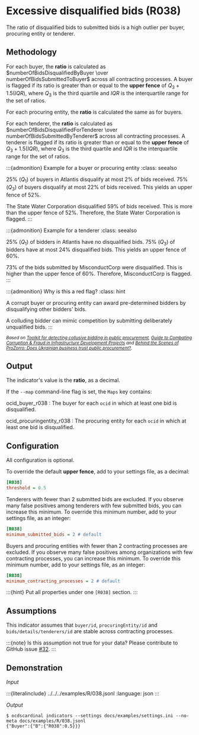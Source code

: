 # Excessive disqualified bids (R038)

The ratio of disqualified bids to submitted bids is a high outlier per buyer, procuring entity or tenderer.

## Methodology

For each buyer, the **ratio** is calculated as $numberOfBidsDisqualifiedByBuyer \over numberOfBidsSubmittedToBuyer$ across all contracting processes. A buyer is flagged if its ratio is greater than or equal to the **upper fence** of $Q_3 + 1.5(IQR)$, where $Q_3$ is the third quartile and $IQR$ is the interquartile range for the set of ratios.

For each procuring entity, the **ratio** is calculated the same as for buyers.

For each tenderer, the **ratio** is calculated as $numberOfBidsDisqualifiedForTenderer \over numberOfBidsSubmittedByTenderer$ across all contracting processes. A tenderer is flagged if its ratio is greater than or equal to the **upper fence** of $Q_3 + 1.5(IQR)$, where $Q_3$ is the third quartile and $IQR$ is the interquartile range for the set of ratios.

:::{admonition} Example for a buyer or procuring entity
:class: seealso

25% ($Q_1$) of buyers in Atlantis disqualify at most 2% of bids received. 75% ($Q_3$) of buyers disqualify at most 22% of bids received. This yields an upper fence of 52%.

The State Water Corporation disqualified 59% of bids received. This is more than the upper fence of 52%. Therefore, the State Water Corporation is flagged.
:::

:::{admonition} Example for a tenderer
:class: seealso

25% ($Q_1$) of bidders in Atlantis have no disqualified bids. 75% ($Q_3$) of bidders have at most 24% disqualified bids. This yields an upper fence of 60%.

73% of the bids submitted by MisconductCorp were disqualified. This is higher than the upper fence of 60%. Therefore, MisconductCorp is flagged.
:::

:::{admonition} Why is this a red flag?
:class: hint

A corrupt buyer or procuring entity can award pre-determined bidders by disqualifying other bidders' bids.

A colluding bidder can mimic competition by submitting deliberately unqualified bids.
:::

<small>*Based on [Toolkit for detecting collusive bidding in public procurement](https://www.govtransparency.eu/wp-content/uploads/2015/11/GTI_WP2014_2_Toth_et_al_150413.pdf), [Guide to Combating Corruption & Fraud in Infrastructure Development Projects](https://guide.iacrc.org/potential-scheme-excluding-qualified-bidders/) and [Behind the Scenes of ProZorro: Does Ukrainian business trust public procurement?](https://ti-ukraine.org/wp-content/uploads/2019/11/Behind-the-Scenes-of-ProZorro.-Does-Ukrainian-business-trust-public-procurement.pdf).*</small>

## Output

The indicator's value is the **ratio**, as a decimal.

If the ``--map`` command-line flag is set, the ``Maps`` key contains:

ocid_buyer_r038
: The buyer for each `ocid` in which at least one bid is disqualified.

ocid_procuringentity_r038
: The procuring entity for each `ocid` in which at least one bid is disqualified.

## Configuration

All configuration is optional.

To override the default **upper fence**, add to your settings file, as a decimal:

```ini
[R038]
threshold = 0.5
```

Tenderers with fewer than 2 submitted bids are excluded. If you observe many false positives among tenderers with few submitted bids, you can increase this minimum. To override this minimum number, add to your settings file, as an integer:

```ini
[R038]
minimum_submitted_bids = 2 # default
```

Buyers and procuring entities with fewer than 2 contracting processes are excluded. If you observe many false positives among organizations with few contracting processes, you can increase this minimum. To override this minimum number, add to your settings file, as an integer:

```ini
[R038]
minimum_contracting_processes = 2 # default
```

:::{hint}
Put all properties under one `[R038]` section.
:::

## Assumptions

This indicator assumes that `buyer/id`, `procuringEntity/id` and `bids/details/tenderers/id` are stable across contracting processes.

:::{note}
Is this assumption not true for your data? Please contribute to GitHub issue [#32](https://github.com/open-contracting/cardinal-rs/issues/32).
:::

## Demonstration

*Input*

:::{literalinclude} ../../../examples/R/038.jsonl
:language: json
:::

*Output*

```console
$ ocdscardinal indicators --settings docs/examples/settings.ini --no-meta docs/examples/R/038.jsonl
{"Buyer":{"B":{"R038":0.5}}}

```
